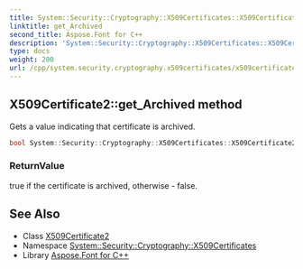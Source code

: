 ```yaml
---
title: System::Security::Cryptography::X509Certificates::X509Certificate2::get_Archived method
linktitle: get_Archived
second_title: Aspose.Font for C++
description: 'System::Security::Cryptography::X509Certificates::X509Certificate2::get_Archived method. Gets a value indicating that certificate is archived in C++.'
type: docs
weight: 200
url: /cpp/system.security.cryptography.x509certificates/x509certificate2/get_archived/
---
```

## X509Certificate2::get_Archived method


Gets a value indicating that certificate is archived.

```cpp
bool System::Security::Cryptography::X509Certificates::X509Certificate2::get_Archived() const
```


### ReturnValue

true if the certificate is archived, otherwise - false.

## See Also

* Class [X509Certificate2](../)
* Namespace [System::Security::Cryptography::X509Certificates](../../)
* Library [Aspose.Font for C++](../../../)
